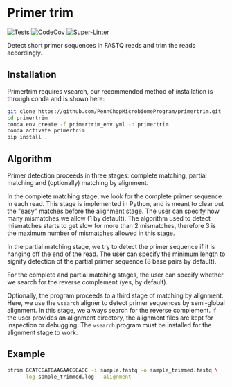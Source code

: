 # Primer trim

<!-- Begin badges -->
[![Tests](https://github.com/PennChopMicrobiomeProgram/primertrim/actions/workflows/tests.yml/badge.svg)](https://github.com/PennChopMicrobiomeProgram/primertrim/actions/workflows/tests.yml)
[![CodeCov](https://github.com/PennChopMicrobiomeProgram/primertrim/actions/workflows/codecov.yml/badge.svg)](https://github.com/PennChopMicrobiomeProgram/primertrim/actions/workflows/codecov.yml)
[![Super-Linter](https://github.com/PennChopMicrobiomeProgram/primertrim/actions/workflows/linter.yml/badge.svg)](https://github.com/PennChopMicrobiomeProgram/primertrim/actions/workflows/linter.yml)
<!--  End badges  -->

Detect short primer sequences in FASTQ reads and trim the reads accordingly.

## Installation

Primertrim requires vsearch, our recommended method of installation is through conda and is shown here:

```bash
git clone https://github.com/PennChopMicrobiomeProgram/primertrim.git
cd primertrim
conda env create -f primertrim_env.yml -n primertrim
conda activate primertrim
pip install .
```

## Algorithm

Primer detection proceeds in three stages: complete matching, partial
matching and (optionally) matching by alignment.

In the complete matching stage, we look for the complete primer
sequence in each read. This stage is implemented in Python, and is
meant to clear out the "easy" matches before the alignment stage. The
user can specify how many mismatches we allow (1 by default). The
algorithm used to detect mismatches starts to get slow for more than 2
mismatches, therefore 3 is the maximum number of mismatches allowed in
this stage.

In the partial matching stage, we try to detect the primer sequence if
it is hanging off the end of the read. The user can specify the
minimum length to signify detection of the partial primer sequence (8
base pairs by default).

For the complete and partial matching stages, the user can specify
whether we search for the reverse complement (yes, by default).

Optionally, the program proceeds to a third stage of matching by
alignment. Here, we use the `vsearch` aligner to detect primer
sequences by semi-global alignment. In this stage, we always search
for the reverse complement. If the user provides an alignment
directory, the alignment files are kept for inspection or
debugging. The `vsearch` program must be installed for the alignment
stage to work.

## Example

```bash
ptrim GCATCGATGAAGAACGCAGC -i sample.fastq -o sample_trimmed.fastq \
    --log sample_trimmed.log --alignment
```
